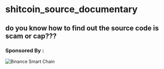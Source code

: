 # shitcoin_source_documentary
## do you know how to find out the source code is scam or cap???

### Sponsored By :

![Binance Smart Chain](https://p2eprofessor.com/wp-content/uploads/2022/02/bsc.png)
